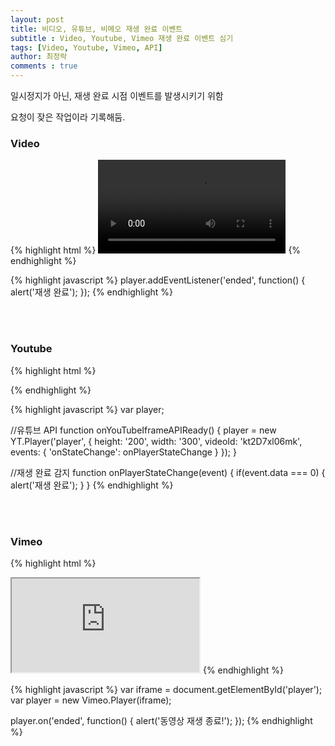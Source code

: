```yaml
---
layout: post
title: 비디오, 유튜브, 비메오 재생 완료 이벤트
subtitle : Video, Youtube, Vimeo 재생 완료 이벤트 심기
tags: [Video, Youtube, Vimeo, API]
author: 최정락
comments : true
---
```


일시정지가 아닌, 재생 완료 시점 이벤트를 발생시키기 위함

요청이 잦은 작업이라 기록해둠.

### Video
{% highlight html %}
<video id="player">
    <source id='mp4' src="video.mp4" type='video/mp4' />
</video>
{% endhighlight %}

{% highlight javascript %}
player.addEventListener('ended', function() {
    alert('재생 완료');
});
{% endhighlight %}

<br><br>

### Youtube
{% highlight html %}
<!-- 유튜브 API 호출 -->
<script src="https://www.youtube.com/iframe_api"></script>

<div id="player"></div>
{% endhighlight %}

{% highlight javascript %}
var player;

//유튜브 API
function onYouTubeIframeAPIReady() {
    player = new YT.Player('player', {
    height: '200',
    width: '300',
    videoId: 'kt2D7xl06mk',
    events: {
        'onStateChange': onPlayerStateChange
    }
    });
}

//재생 완료 감지
function onPlayerStateChange(event) {
    if(event.data === 0) {
        alert('재생 완료');
    }
}
{% endhighlight %}

<br><br>

### Vimeo
{% highlight html %}
<!-- 비메오 API 호출 -->
<script src="https://player.vimeo.com/api/player.js"></script>

<iframe id="player" src="https://player.vimeo.com/video/123123"></iframe>
{% endhighlight %}

{% highlight javascript %}
var iframe = document.getElementById('player');
var player = new Vimeo.Player(iframe);

player.on('ended', function() {
    alert('동영상 재생 종료!');
});
{% endhighlight %}
